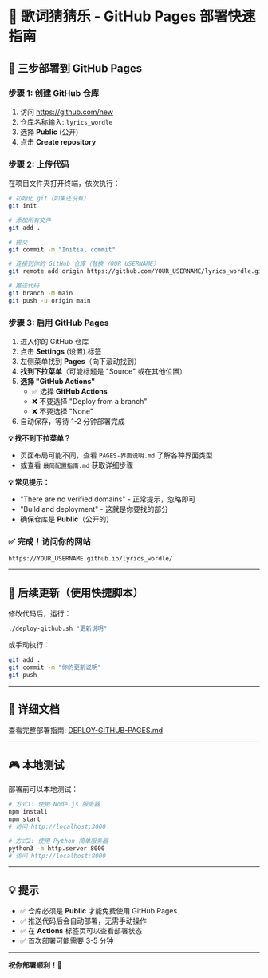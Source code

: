 # 🎵 歌词猜猜乐 - GitHub Pages 部署快速指南

## 🚀 三步部署到 GitHub Pages

### 步骤 1: 创建 GitHub 仓库

1. 访问 https://github.com/new
2. 仓库名称输入: `lyrics_wordle`
3. 选择 **Public** (公开)
4. 点击 **Create repository**

### 步骤 2: 上传代码

在项目文件夹打开终端，依次执行：

```bash
# 初始化 git（如果还没有）
git init

# 添加所有文件
git add .

# 提交
git commit -m "Initial commit"

# 连接到你的 GitHub 仓库（替换 YOUR_USERNAME）
git remote add origin https://github.com/YOUR_USERNAME/lyrics_wordle.git

# 推送代码
git branch -M main
git push -u origin main
```

### 步骤 3: 启用 GitHub Pages

1. 进入你的 GitHub 仓库
2. 点击 **Settings** (设置) 标签
3. 左侧菜单找到 **Pages**（向下滚动找到）
4. **找到下拉菜单**（可能标题是 "Source" 或在其他位置）
5. **选择 "GitHub Actions"**
   - ✅ 选择 **GitHub Actions**
   - ❌ 不要选择 "Deploy from a branch"
   - ❌ 不要选择 "None"
6. 自动保存，等待 1-2 分钟部署完成

**💡 找不到下拉菜单？**
- 页面布局可能不同，查看 `PAGES-界面说明.md` 了解各种界面类型
- 或查看 `最简配置指南.md` 获取详细步骤

**💡 常见提示：**
- "There are no verified domains" - 正常提示，忽略即可
- "Build and deployment" - 这就是你要找的部分
- 确保仓库是 **Public**（公开的）

### ✅ 完成！访问你的网站

```
https://YOUR_USERNAME.github.io/lyrics_wordle/
```

---

## 🔄 后续更新（使用快捷脚本）

修改代码后，运行：

```bash
./deploy-github.sh "更新说明"
```

或手动执行：

```bash
git add .
git commit -m "你的更新说明"
git push
```

---

## 📖 详细文档

查看完整部署指南: [DEPLOY-GITHUB-PAGES.md](DEPLOY-GITHUB-PAGES.md)

---

## 🎮 本地测试

部署前可以本地测试：

```bash
# 方式1: 使用 Node.js 服务器
npm install
npm start
# 访问 http://localhost:3000

# 方式2: 使用 Python 简单服务器
python3 -m http.server 8000
# 访问 http://localhost:8000
```

---

## 💡 提示

- ✅ 仓库必须是 **Public** 才能免费使用 GitHub Pages
- ✅ 推送代码后会自动部署，无需手动操作
- ✅ 在 **Actions** 标签页可以查看部署状态
- ✅ 首次部署可能需要 3-5 分钟

---

**祝你部署顺利！🎉**
